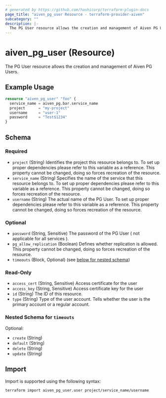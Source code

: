 ```yaml
---
# generated by https://github.com/hashicorp/terraform-plugin-docs
page_title: "aiven_pg_user Resource - terraform-provider-aiven"
subcategory: ""
description: |-
  The PG User resource allows the creation and management of Aiven PG Users.
---
```


# aiven_pg_user (Resource)

The PG User resource allows the creation and management of Aiven PG Users.

## Example Usage

```terraform
resource "aiven_pg_user" "foo" {
  service_name = aiven_pg.bar.service_name
  project      = "my-project"
  username     = "user-1"
  password     = "Test$1234"
}
```

<!-- schema generated by tfplugindocs -->
## Schema

### Required

- `project` (String) Identifies the project this resource belongs to. To set up proper dependencies please refer to this variable as a reference. This property cannot be changed, doing so forces recreation of the resource.
- `service_name` (String) Specifies the name of the service that this resource belongs to. To set up proper dependencies please refer to this variable as a reference. This property cannot be changed, doing so forces recreation of the resource.
- `username` (String) The actual name of the PG User. To set up proper dependencies please refer to this variable as a reference. This property cannot be changed, doing so forces recreation of the resource.

### Optional

- `password` (String, Sensitive) The password of the PG User ( not applicable for all services ).
- `pg_allow_replication` (Boolean) Defines whether replication is allowed. This property cannot be changed, doing so forces recreation of the resource.
- `timeouts` (Block, Optional) (see [below for nested schema](#nestedblock--timeouts))

### Read-Only

- `access_cert` (String, Sensitive) Access certificate for the user
- `access_key` (String, Sensitive) Access certificate key for the user
- `id` (String) The ID of this resource.
- `type` (String) Type of the user account. Tells whether the user is the primary account or a regular account.

<a id="nestedblock--timeouts"></a>
### Nested Schema for `timeouts`

Optional:

- `create` (String)
- `default` (String)
- `delete` (String)
- `update` (String)

## Import

Import is supported using the following syntax:

```shell
terraform import aiven_pg_user.user project/service_name/username
```
